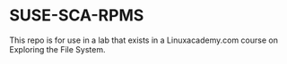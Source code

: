 # SUSE-SCA-RPMS

This repo is for use in a lab that exists in a Linuxacademy.com course on Exploring the File System.
